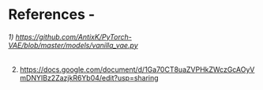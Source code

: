 # References - 
###### 1) https://github.com/AntixK/PyTorch-VAE/blob/master/models/vanilla_vae.py
2) https://docs.google.com/document/d/1Ga70CT8uaZVPHkZWczGcAOyVmDNYIBz2ZazjkR6Yb04/edit?usp=sharing
